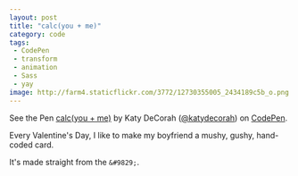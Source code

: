 ```yaml
---
layout: post
title: "calc(you + me)"
category: code
tags:
 - CodePen
 - transform
 - animation
 - Sass
 - yay
image: http://farm4.staticflickr.com/3772/12730355005_2434189c5b_o.png
---
```


<p data-height="560" data-theme-id="97" data-slug-hash="EGAmb" data-default-tab="result" class='codepen'>See the Pen <a href='http://codepen.io/katydecorah/pen/EGAmb'>calc(you + me)</a> by Katy DeCorah (<a href='http://codepen.io/katydecorah'>@katydecorah</a>) on <a href='http://codepen.io'>CodePen</a>.</p>

Every Valentine's Day, I like to make my boyfriend a mushy, gushy, hand-coded card.

It's made straight from the `&#9829;`.